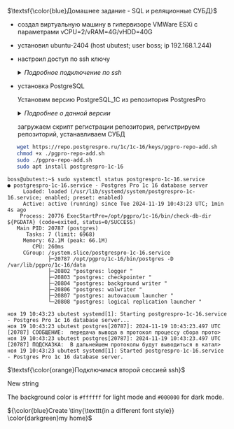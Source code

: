 $\textsf{\color{blue}Домашнее задание - SQL и реляционные СУБД}$

- создал виртуальную машину в гипервизоре VMWare ESXi 
c параметрами vCPU=2/vRAM=4G/vHDD=40G
- установил ubuntu-2404 (host ubutest; user boss; ip 192.168.1.244)
- настроил доступ по ssh ключу
  <details>
    <summary><i>Подробное подключение по ssh</i></summary>
    Воспользуемся под <b>Windows</b> терминалом <b>MobaXTerm</b> <br>
    Подключимся локальной сессией (псевдо Linux) и создадим ключи ssh    

        ssh-keygen -t ed25519

    Копируем ключи на виртуальную машину      

        ssh-copy-id -i id_ed25519.pub boss@192.168.1.244

    Принастройке новых подключений используем закрытый ключ (файл id_ed25519)
    
  </details>
- установка PostgreSQL 
  
    Установим версию PostgreSQL_1C из репозитория PostgresPro
      <details><summary><i>Подробнее о данной версии</i></summary>
        Открытый репозиторий бесплатной версии PostgreSQL с расширениями для работы с 1C. <br>
        Есть скрипт - настраивающий репозиторий для разных Linux <br>
        Однотипная установка и настройка на разных Linux <br>
        Возможность простого локального зеркала по версиям и Linux <br>
        При установке работет скрипт аналог PGTune определяющий параметры сервера <br>
        и изменяющий конфигурацию по умолчанию для PostgreSQL 
      </details>
   
   загружаем скрипт регистрации репозитория, регистрируем репозиторий, устанавливаем СУБД

```bash
   wget https://repo.postgrespro.ru/1c/1c-16/keys/pgpro-repo-add.sh 
   chmod +x ./pgpro-repo-add.sh
   sudo ./pgpro-repo-add.sh 
   sudo apt install postgrespro-1c-16
```

```
boss@ubutest:~$ sudo systemctl status postgrespro-1c-16.service
● postgrespro-1c-16.service - Postgres Pro 1c 16 database server
     Loaded: loaded (/usr/lib/systemd/system/postgrespro-1c-16.service; enabled; preset: enabled)
     Active: active (running) since Tue 2024-11-19 10:43:23 UTC; 1min 4s ago
    Process: 20776 ExecStartPre=/opt/pgpro/1c-16/bin/check-db-dir ${PGDATA} (code=exited, status=0/SUCCESS)
   Main PID: 20787 (postgres)
      Tasks: 7 (limit: 6968)
     Memory: 62.1M (peak: 66.1M)
        CPU: 260ms
     CGroup: /system.slice/postgrespro-1c-16.service
             ├─20787 /opt/pgpro/1c-16/bin/postgres -D /var/lib/pgpro/1c-16/data
             ├─20802 "postgres: logger "
             ├─20803 "postgres: checkpointer "
             ├─20804 "postgres: background writer "
             ├─20806 "postgres: walwriter "
             ├─20807 "postgres: autovacuum launcher "
             └─20808 "postgres: logical replication launcher "

ноя 19 10:43:23 ubutest systemd[1]: Starting postgrespro-1c-16.service - Postgres Pro 1c 16 database server...
ноя 19 10:43:23 ubutest postgres[20787]: 2024-11-19 10:43:23.497 UTC [20787] СООБЩЕНИЕ:  передача вывода в протокол процессу сбора прото>
ноя 19 10:43:23 ubutest postgres[20787]: 2024-11-19 10:43:23.497 UTC [20787] ПОДСКАЗКА:  В дальнейшем протоколы будут выводиться в катал>
ноя 19 10:43:23 ubutest systemd[1]: Started postgrespro-1c-16.service - Postgres Pro 1c 16 database server.
```


$\textsf{\color{orange}Подключимся второй сессией ssh}$


New string

The background color is `#ffffff` for light mode and `#000000` for dark mode.


${\color{blue}Create \tiny{\texttt{in a different 
font style}} \color{darkgreen}my home}$ <br>
